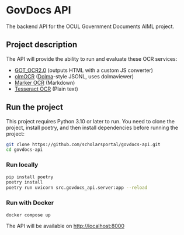 # GovDocs API

The backend API for the OCUL Government Documents AIML project.

## Project description

The API will provide the ability to run and evaluate these OCR services:

* [GOT_OCR2.0](https://github.com/Ucas-HaoranWei/GOT-OCR2.0) (outputs HTML with a custom JS converter)
* [olmOCR](https://github.com/allenai/olmocr) ([Dolma](https://github.com/allenai/dolma)-style JSONL, uses dolmaviewer)
* [Marker OCR](https://github.com/VikParuchuri/marker) (Markdown)
* [Tesseract OCR](https://github.com/tesseract-ocr/tesseract) (Plain text)

## Run the project

This project requires Python 3.10 or later to run. You need to clone the project, install poetry, and then install dependencies before running the project:

```bash
git clone https://github.com/scholarsportal/govdocs-api.git
cd govdocs-api
```

### Run locally

```bash
pip install poetry
poetry install
poetry run uvicorn src.govdocs_api.server:app --reload
```

### Run with Docker

```bash
docker compose up
```

The API will be available on <http://localhost:8000>
